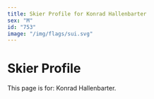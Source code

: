 ```yaml
---
title: Skier Profile for Konrad Hallenbarter
sex: "M"
id: "753"
image: "/img/flags/sui.svg" 
---
```


# Skier Profile

This page is for: Konrad Hallenbarter.
    